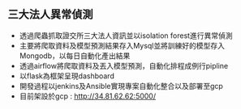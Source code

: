 ## 三大法人異常偵測

* 透過爬蟲抓取證交所三大法人資訊並以isolation forest進行異常偵測
* 主要將爬取資料及模型預測結果存入Mysql並將訓練好的模型存入Mongodb，以每日自動化產出結果
* 透過airflow將爬取資料及丟入模型預測，自動化排程成例行pipline
* 以flask為框架呈現dashboard
* 開發過程以jenkins及Ansible實現專案自動化整合以及部署至gcp
* 目前架設於gcp : <http://34.81.62.62:5000/>
